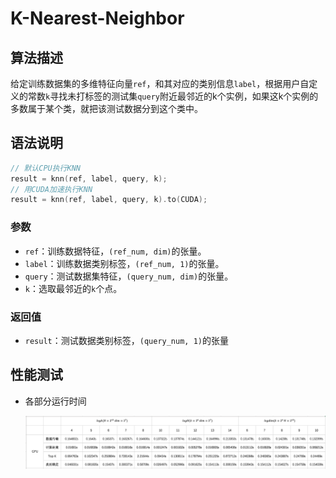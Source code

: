 # K-Nearest-Neighbor

## 算法描述

给定训练数据集的多维特征向量`ref`，和其对应的类别信息`label`，根据用户自定义的常数`k`寻找未打标签的测试集`query`附近最邻近的k个实例，如果这k个实例的多数属于某个类，就把该测试数据分到这个类中。

## 语法说明

```cpp
// 默认CPU执行KNN
result = knn(ref, label, query, k);
// 用CUDA加速执行KNN
result = knn(ref, label, query, k).to(CUDA);
```

### 参数

* `ref`：训练数据特征，`(ref_num, dim)`的张量。
* `label`：训练数据类别标签，`(ref_num, 1)`的张量。
* `query`：测试数据集特征，`(query_num, dim)`的张量。
* `k`：选取最邻近的`k`个点。

### 返回值

* `result`：测试数据类别标签，`(query_num, 1)`的张量

## 性能测试

* 各部分运行时间

  ![图1 实验数据](../images/knn/knn-time.png)